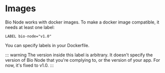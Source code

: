 # Images

Bio Node works with docker images. To make a docker image compatible, it needs at least one label:

    LABEL bio-node="v1.0"

You can specify labels in your Dockerfile.

::: warning
The version inside this label is arbitrary. It doesn't specify the version of Bio Node that you're complying to,
or the version of your app. For now, it's fixed to v1.0.
:::
